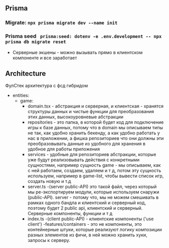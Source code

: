 ## Prisma

### Migrate: ```npx prisma migrate dev --name init```

### Prisma seed ``` prisma:seed: dotenv -e .env.development -- npx prisma db migrate reset```

- Серверные экшены - можно вызывать прямо в клиентском компоненте и все заработает

## Architecture
ФулСтек архитектура с фсд гибридом
- entities:
  - game:
    - domain.tsx - абстракция и серверная, и клиентская - хранятся структуры данных и чистые функции для преобразования этих данных, высокоуровневые абстракции
    - repositories - это папка, в которой будет код для подключение игры к базе данных, потому что в domain мы описываем типы не так, как удобно хранить бекенду, а как удобно работать у нас в приложении, а фишка репозиториев что они должны эти преобразовывать данные из удобного для хранения в удобное для работы приложения
    - services - удобные для репозиториев абстракции, которые уже будут реализовывать действия с конкретными сущностями, например сущность game - мы описываем, как с ней работаем, создаем, удаляем и т д, потом эту сущность используем, например в game-list, чтобы вывести список игр, создать новую и т.д
    - server.ts -(server public-API) это такой файл, через который мы ре-экспортируем модули, которые используем снаружи (public-API). server - потому что, мы не можем смешивать в рамках одного бандла и клиентский и серверный код, поэтому будет 2 public api, клиентский и серверный. Серверные компоненты, функции и т д
    - index.ts -(client public-API) - клиентские компоненты ('use client')
    -features/containers - это не компоненты, это контейнерные штуки, которые реализуют логику композиции разных элементов из фичи, в ней можно хранить хуки, запросы к серверу.